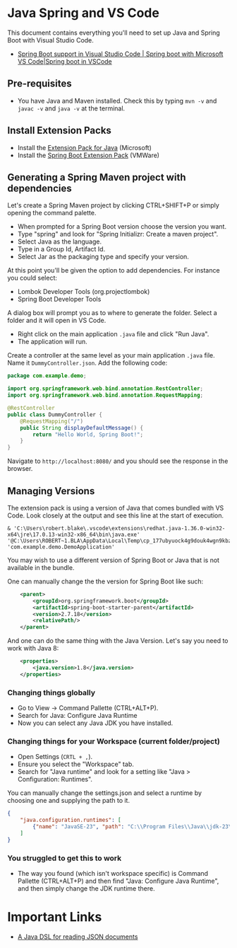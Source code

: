 # Java Spring and VS Code

This document contains everything you'll need to set up Java and Spring Boot with Visual Studio Code.

- [Spring Boot support in Visual Studio Code | Spring boot with Microsoft VS Code|Spring boot in VSCode](https://www.youtube.com/watch?v=RBmWIACTiKI)

## Pre-requisites
- You have Java and Maven installed. Check this by typing `mvn -v` and `javac -v` and `java -v` at the terminal.

## Install Extension Packs

- Install the [Extension Pack for Java](https://marketplace.visualstudio.com/items?itemName=vscjava.vscode-java-pack) (Microsoft)
- Install the [Spring Boot Extension Pack](https://marketplace.visualstudio.com/items?itemName=vmware.vscode-boot-dev-pack) (VMWare)


## Generating a Spring Maven project with dependencies

Let's create a Spring Maven project by clicking CTRL+SHIFT+P or simply opening the command palette. 
- When prompted for a Spring Boot version choose the version you want. 
- Type "spring" and look for "Spring Initializr: Create a maven project".
- Select Java as the  language.
- Type in a Group Id, Artifact Id.
- Select Jar as the packaging type and specify your version.

At this point you'll be given the option to add dependencies. For instance you could select:

- Lombok Developer Tools (org.projectlombok)
- Spring Boot Developer Tools

A dialog box will prompt you as to where to generate the folder. Select a folder and it will open in VS Code.

- Right click on the main application `.java` file and click "Run Java".
- The application will run.

Create a controller at the same level as your main application `.java` file. Name it `DummyController.json`. Add the following code:

```java
package com.example.demo;

import org.springframework.web.bind.annotation.RestController;
import org.springframework.web.bind.annotation.RequestMapping;

@RestController
public class DummyController {
    @RequestMapping("/")
    public String displayDefaultMessage() {
        return "Hello World, Spring Boot!";
    }
}
```
Navigate to `http://localhost:8080/` and you should see the response in the browser.

## Managing Versions

The extension pack is using a version of Java that comes bundled with VS Code. Look closely at the output and see this line at the start of execution.

```
& 'C:\Users\robert.blake\.vscode\extensions\redhat.java-1.36.0-win32-x64\jre\17.0.13-win32-x86_64\bin\java.exe' '@C:\Users\ROBERT~1.BLA\AppData\Local\Temp\cp_177ubyuock4g9douk4wgn9kbz.argfile' 'com.example.demo.DemoApplication'
```

You may wish to use a different version of Spring Boot or Java that is not available in the bundle.

One can manually change the the version for Spring Boot like such:
```xml
	<parent>
		<groupId>org.springframework.boot</groupId>
		<artifactId>spring-boot-starter-parent</artifactId>
		<version>2.7.18</version>
		<relativePath/>
	</parent>
```
And one can do the same thing with the Java Version. Let's say you need to work with Java 8:
```xml
	<properties>
		<java.version>1.8</java.version>
	</properties>
```

### Changing things globally

- Go to View -> Command Pallette (CTRL+ALT+P).
- Search for Java: Configure Java Runtime
- Now you can select any Java JDK you have installed.

### Changing things for your Workspace (current folder/project)

- Open Settings (`CRTL + ,`).
- Ensure you select the "Workspace" tab.
- Search for "Java runtime" and look for a setting like "Java > Configuration: Runtimes".

You can manually change the settings.json and select a runtime by choosing one and supplying the path to it.

```json
{
    "java.configuration.runtimes": [
        {"name": "JavaSE-23", "path": "C:\\Program Files\\Java\\jdk-23\\"}
    ]
}
```

### You struggled to get this to work

- The way you found (which isn't workspace specific) is Command Pallette (CTRL+ALT+P) and then find "Java: Configure Java Runtime", and then simply change the JDK runtime there.

# Important Links

- [A Java DSL for reading JSON documents](https://github.com/json-path/JsonPath)